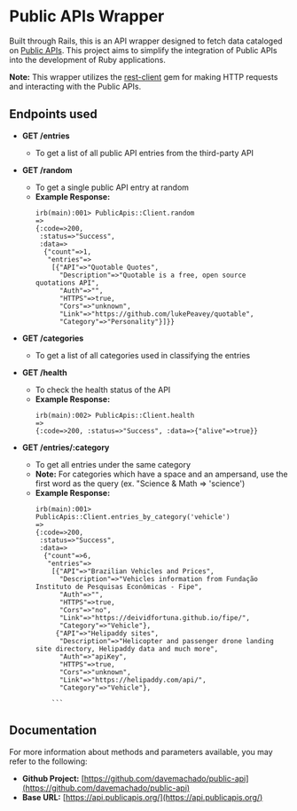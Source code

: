 # Public APIs Wrapper

Built through Rails, this is an API wrapper designed to fetch data cataloged on [Public APIs](https://api.publicapis.org/). This project aims to simplify the integration of Public APIs into the development of Ruby applications.

**Note:** This wrapper utilizes the [rest-client](https://github.com/rest-client/rest-client) gem for making HTTP requests and interacting with the Public APIs.
## Endpoints used

* **GET /entries**
  - To get a list of all public API entries from the third-party API
    
* **GET /random**
  - To get a single public API entry at random
  - **Example Response:**
    ```irb
    irb(main):001> PublicApis::Client.random
    =>
    {:code=>200,
     :status=>"Success",
     :data=>
      {"count"=>1,
       "entries"=>
        [{"API"=>"Quotable Quotes",
          "Description"=>"Quotable is a free, open source quotations API",
          "Auth"=>"",
          "HTTPS"=>true,
          "Cors"=>"unknown",
          "Link"=>"https://github.com/lukePeavey/quotable",
          "Category"=>"Personality"}]}}
    ```

* **GET /categories**
  - To get a list of all categories used in classifying the entries

* **GET /health**
  - To check the health status of the API
  - **Example Response:**
    ```irb
    irb(main):002> PublicApis::Client.health
    =>
    {:code=>200, :status=>"Success", :data=>{"alive"=>true}}
    ```
* **GET /entries/:category**
  - To get all entries under the same category
  - **Note:** For categories which have a space and an ampersand, use the first word as the query (ex. "Science & Math => 'science')
  - **Example Response:**
    ```irb
    irb(main):001> PublicApis::Client.entries_by_category('vehicle')
    =>
    {:code=>200,
     :status=>"Success",
     :data=>
      {"count"=>6,
       "entries"=>
        [{"API"=>"Brazilian Vehicles and Prices",
          "Description"=>"Vehicles information from Fundação Instituto de Pesquisas Econômicas - Fipe",
          "Auth"=>"",
          "HTTPS"=>true,
          "Cors"=>"no",
          "Link"=>"https://deividfortuna.github.io/fipe/",
          "Category"=>"Vehicle"},
         {"API"=>"Helipaddy sites",
          "Description"=>"Helicopter and passenger drone landing site directory, Helipaddy data and much more",
          "Auth"=>"apiKey",
          "HTTPS"=>true,
          "Cors"=>"unknown",
          "Link"=>"https://helipaddy.com/api/",
          "Category"=>"Vehicle"},
  
        ```

## Documentation
  For more information about methods and parameters available, you may refer to the following: 

- **Github Project:** [https://github.com/davemachado/public-api](https://github.com/davemachado/public-api)
- **Base URL:** [https://api.publicapis.org/](https://api.publicapis.org/)

